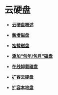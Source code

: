# 云硬盘<a name="ecs_03_0300"></a>

-   **[云硬盘概述](云硬盘概述.md)**  

-   **[新增磁盘](新增磁盘.md)**  

-   **[挂载磁盘](挂载磁盘.md)**  

-   **[添加“包年/包月”磁盘](添加-包年-包月-磁盘.md)**  

-   **[在线卸载磁盘](在线卸载磁盘.md)**  

-   **[扩容云硬盘](扩容云硬盘.md)**  

-   **[扩容本地盘](扩容本地盘.md)**  


